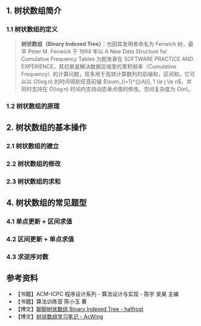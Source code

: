 ## 1. 树状数组简介

### 1.1 树状数组的定义

> **树状数组（Binary Indexed Tree）**：也因其发明者命名为 Fenwick 树，最早 Peter M. Fenwick 于 1994 年以 A New Data Structure for Cumulative Frequency Tables 为题发表在 SOFTWARE PRACTICE AND EXPERIENCE。其初衷是解决数据压缩里的累积频率（Cumulative Frequency）的计算问题，现多用于高效计算数列的前缀和，区间和。它可以以 $O(\log n)$ 的时间得到任意前缀 $\sum_{i=1}^{j}A[i], 1 \le j \le n$，并同时支持在 $O(\log n)$ 时间内支持动态单点值的修改。空间复杂度为 $O(n)$。

### 1.2 树状数组的原理

## 2. 树状数组的基本操作

### 2.1 树状数组的建立

### 2.2 树状数组的修改

### 2.3 树状数组的求和

## 4. 树状数组的常见题型

### 4.1 单点更新 + 区间求值

### 4.2 区间更新 + 单点求值

### 4.3 求逆序对数

## 参考资料

- 【书籍】ACM-ICPC 程序设计系列 - 算法设计与实现 - 陈宇 吴昊 主编
- 【书籍】算法训练营 陈小玉 著
- 【博文】[聊聊树状数组 Binary Indexed Tree - halfrost](https://halfrost.com/binary_indexed_tree/)
- 【博文】[树状数组学习笔记 - AcWing](https://www.acwing.com/blog/content/80/)

